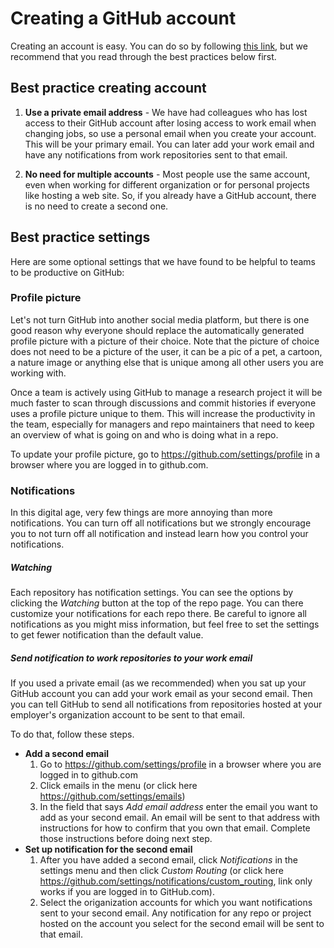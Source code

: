 # Creating a GitHub account

Creating an account is easy. You can do so by following [this link](https://github.com/join), but we recommend that you read through the best practices below first.

## Best practice creating account

1. **Use a private email address** - We have had colleagues who has lost access to their GitHub account after losing access to work email when changing jobs, so use a personal email when you create your account. This will be your primary email. You can later add your work email and have any notifications from work repositories sent to that email.

2. **No need for multiple accounts** - Most people use the same account, even when working for different organization or for personal projects like hosting a web site. So, if you already have a GitHub account, there is no need to create a second one.

## Best practice settings

Here are some optional settings that we have found to be helpful to teams to be productive on GitHub:

### Profile picture
Let's not turn GitHub into another social media platform, but there is one good reason why everyone should replace the automatically generated profile picture with a picture of their choice. Note that the picture of choice does not need to be a picture of the user, it can be a pic of a pet, a cartoon, a nature image or anything else that is unique among all other users you are working with.

Once a team is actively using GitHub to manage a research project it will be much faster to scan through discussions and commit histories if everyone uses a profile picture unique to them. This will increase the productivity in the team, especially for managers and repo maintainers that need to keep an overview of what is going on and who is doing what in a repo.

To update your profile picture, go to https://github.com/settings/profile in a browser where you are logged in to github.com.

### Notifications
In this digital age, very few things are more annoying than more notifications. You can turn off all notifications but we strongly encourage you to not turn off all notification and instead learn how you control your notifications.

##### Watching
Each repository has notification settings. You can see the options by clicking the _Watching_ button at the top of the repo page. You can there customize your notifications for each repo there. Be careful to ignore all notifications as you might miss information, but feel free to set the settings to get fewer notification than the default value.


##### Send notification to work repositories to your work email

If you used a private email (as we recommended) when you sat up your GitHub account you can add your work email as your second email. Then you can tell GitHub to send all notifications from repositories hosted at your employer's organization account to be sent to that email.

To do that, follow these steps.

* **Add a second email**
  1. Go to https://github.com/settings/profile in a browser where you are logged in to github.com
  1. Click emails in the menu (or click here https://github.com/settings/emails)
  1. In the field that says _Add email address_ enter the email you want to add as your second email. An email will be sent to that address with instructions for how to confirm that you own that email. Complete those instructions before doing next step.
* **Set up notification for the second email**
  1. After you have added a second email, click _Notifications_ in the settings menu and then click _Custom Routing_ (or click here https://github.com/settings/notifications/custom_routing, link only works if you are logged in to GitHub.com).
  1. Select the origanization accounts for which you want notifications sent to your second email. Any notification for any repo or project hosted on the account you select for the second email will be sent to that email.
